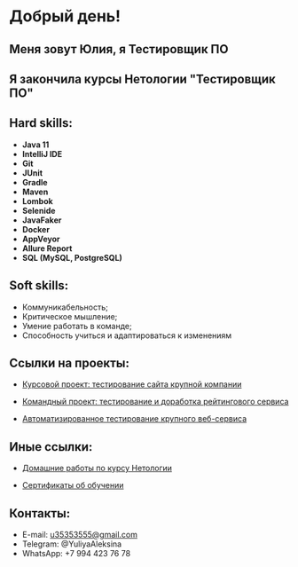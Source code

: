 # Добрый день!

## Меня зовут Юлия, я Тестировщик ПО

## Я закончила курсы Нетологии "Тестировщик ПО"

## Hard skills:

* **Java 11**
* **IntelliJ IDE**
* **Git**
* **JUnit**
* **Gradle**
* **Maven**
* **Lombok**
* **Selenide**
* **JavaFaker**
* **Docker**
* **AppVeyor**
* **Allure Report**
* **SQL (MySQL, PostgreSQL)**

## Soft skills:

* Коммуникабельность;
* Критическое мышление;
* Умение работать в команде;
* Способность учиться и адаптироваться к изменениям


## Ссылки на проекты:

* [Курсовой проект: тестирование сайта крупной компании](https://docs.google.com/spreadsheets/d/14EwJCVZbsfdqth1fSTZdKqGGoXt0OX_WwP0xZKwZ6Cc/edit?usp=sharing)

* [Командный проект: тестирование и доработка рейтингового сервиса](https://github.com/7Yuliya/gamingActivity)

* [Автоматизированное тестирование крупного веб-сервиса](https://github.com/7Yuliya/JourneyOfTheDay)


## Иные ссылки:

* [Домашние работы по курсу Нетологии](https://github.com/7Yuliya/YVAleksina/blob/master/Homeworks.md)

* [Сертификаты об обучении](https://github.com/7Yuliya/YVAleksina/tree/master/certificates)



## Контакты:

* E-mail: u35353555@gmail.com
* Telegram: @YuliyaAleksina
* WhatsApp: +7 994 423 76 78